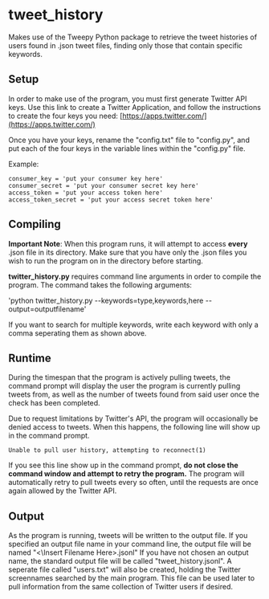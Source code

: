 # tweet_history
Makes use of the Tweepy Python package to retrieve the tweet histories of users found in .json tweet files, finding only those that contain specific keywords.
## Setup
In order to make use of the program, you must first generate Twitter API keys. Use this link to create a Twitter Application, and follow the instructions to create the four keys you need: [https://apps.twitter.com/](https://apps.twitter.com/)

Once you have your keys, rename the "config.txt" file to "config.py", and put each of the four keys in the variable lines within the "config.py" file.

Example:
```
consumer_key = 'put your consumer key here'
consumer_secret = 'put your consumer secret key here'
access_token = 'put your access token here'
access_token_secret = 'put your access secret token here'
```

## Compiling
**Important Note**: When this program runs, it will attempt to access **every** .json file in its directory. Make sure that you have only the .json files you wish to run the program on in the directory before starting.

**twitter_history.py** requires command line arguments in order to compile the program. The command takes the following arguments:

'python twitter_history.py --keywords=type,keywords,here --output=outputfilename'

If you want to search for multiple keywords, write each keyword with only a comma seperating them as shown above.

## Runtime
During the timespan that the program is actively pulling tweets, the command prompt will display the user the program is currently pulling tweets from, as well as the number of tweets found from said user once the check has been completed.

Due to request limitations by Twitter's API, the program will occasionally be denied access to tweets. When this happens, the following line will show up in the command prompt.

`Unable to pull user history, attempting to reconnect(1)`

If you see this line show up in the command prompt, **do not close the command window and attempt to retry the program.** The program will automatically retry to pull tweets every so often, until the requests are once again allowed by the Twitter API.

## Output
As the program is running, tweets will be written to the output file. If you specified an output file name in your command line, the output file will be named "<\Insert Filename Here\>.jsonl" If you have not chosen an output name, the standard output file will be called "tweet_history.jsonl".
A seperate file called "users.txt" will also be created, holding the Twitter screennames searched by the main program. This file can be used later to pull information from the same collection of Twitter users if desired.
